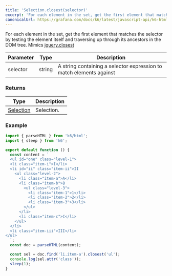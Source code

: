 ```yaml
---
title: 'Selection.closest(selector)'
excerpt: 'For each element in the set, get the first element that matches the selector by testing the element itself and traversing up through its ancestors in the DOM tree.'
canonicalUrl: https://grafana.com/docs/k6/latest/javascript-api/k6-html/selection/selection-closest/
---
```


For each element in the set, get the first element that matches the selector by testing the element itself and traversing up through its ancestors in the DOM tree.
Mimics [jquery.closest](https://api.jquery.com/closest/)

| Parameter | Type   | Description                                                         |
| --------- | ------ | ------------------------------------------------------------------- |
| selector  | string | A string containing a selector expression to match elements against |

### Returns

| Type                                           | Description |
| ---------------------------------------------- | ----------- |
| [Selection](/javascript-api/k6-html/selection) | Selection.  |

### Example

<CodeGroup labels={[]}>

```javascript
import { parseHTML } from 'k6/html';
import { sleep } from 'k6';

export default function () {
  const content = `
  <ul id="one" class="level-1">
  <li class="item-i">I</li>
  <li id="ii" class="item-ii">II
    <ul class="level-2">
      <li class="item-a">A</li>
      <li class="item-b">B
        <ul class="level-3">
          <li class="item-1">1</li>
          <li class="item-2">2</li>
          <li class="item-3">3</li>
        </ul>
      </li>
      <li class="item-c">C</li>
    </ul>
  </li>
  <li class="item-iii">III</li>
</ul>
  `;
  const doc = parseHTML(content);

  const sel = doc.find('li.item-a').closest('ul');
  console.log(sel.attr('class'));
  sleep(1);
}
```

</CodeGroup>
